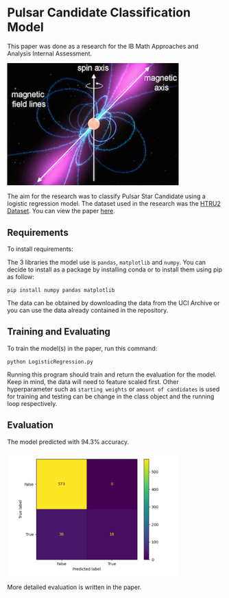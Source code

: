 <p align = "center">
<h1>Pulsar Candidate Classification Model</h1>

This paper was done as a research for the IB Math Approaches and Analysis Internal Assessment. 

<img width="400" src="https://github.com/Cody-Le/PulsarPrediction/blob/main/ns_pulsar_diagram.png?raw=true" alt="Pulsar Star Diagram">
</p>

The aim for the research was to classify Pulsar Star Candidate using a logistic regression model. The dataset used in the research was the [HTRU2 Dataset](https://archive.ics.uci.edu/ml/datasets/HTRU2). You can view the paper [here](https://github.com/Cody-Le/PulsarPrediction/blob/main/Math%20IApdf.pdf).


## Requirements

To install requirements:


The 3 libraries the model use is `pandas`, `matplotlib` and `numpy`. You can decide to install as a package by installing conda or to install them using pip as follow:

```setup
pip install numpy pandas matplotlib
```
The data can be obtained by downloading the data from the UCI Archive or you can use the data already contained in the repository. 


## Training and Evaluating

To train the model(s) in the paper, run this command:

```Run the program
python LogisticRegression.py
```
Running this program should train and return the evaluation for the model. Keep in mind, the data will need to feature scaled first. Other hyperparameter such as `starting weights` or `amount of candidates` is used for training and testing can be change in the class object and the running loop respectively.  

## Evaluation
The model predicted with 94.3% accuracy. 

<img width="400" src="https://github.com/Cody-Le/PulsarPrediction/blob/main/ConfusionMatrix.png?raw=true" alt="Confusion Matrix">

More detailed evaluation is written in the paper.
